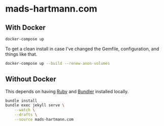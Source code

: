 # mads-hartmann.com

## With Docker

```sh
docker-compose up
```

To get a clean install in case I've changed the Gemfile, configuration, and things like that.

```sh
docker-compose up --build --renew-anon-volumes
```

## Without Docker

This depends on having [Ruby](https://www.ruby-lang.org/en/) and [Bundler](https://rubygems.org/gems/bundler) installed locally.

```sh
bundle install
bundle exec jekyll serve \
    --watch \
    --drafts \
    --source mads-hartmann.com
```
